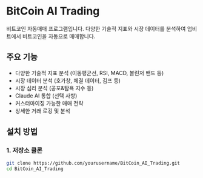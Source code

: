# BitCoin AI Trading

비트코인 자동매매 프로그램입니다. 다양한 기술적 지표와 시장 데이터를 분석하여 업비트에서 비트코인을 자동으로 매매합니다.

## 주요 기능

- 다양한 기술적 지표 분석 (이동평균선, RSI, MACD, 볼린저 밴드 등)
- 시장 데이터 분석 (호가창, 체결 데이터, 김프 등)
- 시장 심리 분석 (공포&탐욕 지수 등)
- Claude AI 통합 (선택 사항)
- 커스터마이징 가능한 매매 전략
- 상세한 거래 로깅 및 분석

## 설치 방법

### 1. 저장소 클론

```bash
git clone https://github.com/yourusername/BitCoin_AI_Trading.git
cd BitCoin_AI_Trading